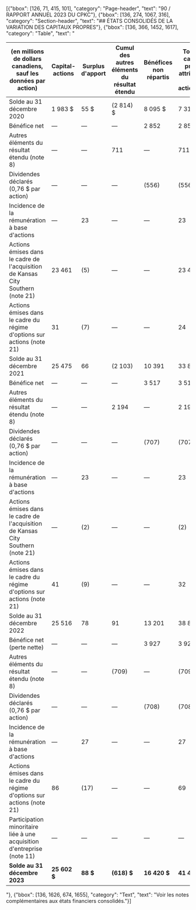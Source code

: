 [{"bbox": [126, 71, 415, 101], "category": "Page-header", "text": "90 / RAPPORT ANNUEL 2023 DU CPKC"}, {"bbox": [136, 274, 1067, 316], "category": "Section-header", "text": "## ÉTATS CONSOLIDÉS DE LA VARIATION DES CAPITAUX PROPRES"}, {"bbox": [136, 366, 1452, 1617], "category": "Table", "text": "<table><thead><tr><th>(en millions de dollars canadiens, sauf les données par action)</th><th>Capital-actions</th><th>Surplus d'apport</th><th>Cumul des autres éléments du résultat étendu</th><th>Bénéfices non répartis</th><th>Total des capitaux propres attribuables aux actionnaires</th><th>Participation minoritaire</th><th>Total des capitaux propres</th></tr></thead><tbody><tr><td>Solde au 31 décembre 2020</td><td>1 983 $</td><td>55 $</td><td>(2 814) $</td><td>8 095 $</td><td>7 319 $</td><td>— $</td><td>7 319 $</td></tr><tr><td>Bénéfice net</td><td>—</td><td>—</td><td>—</td><td>2 852</td><td>2 852</td><td>—</td><td>2 852</td></tr><tr><td>Autres éléments du résultat étendu (note 8)</td><td>—</td><td>—</td><td>711</td><td>—</td><td>711</td><td>—</td><td>711</td></tr><tr><td>Dividendes déclarés (0,76 $ par action)</td><td>—</td><td>—</td><td>—</td><td>(556)</td><td>(556)</td><td>—</td><td>(556)</td></tr><tr><td>Incidence de la rémunération à base d'actions</td><td>—</td><td>23</td><td>—</td><td>—</td><td>23</td><td>—</td><td>23</td></tr><tr><td>Actions émises dans le cadre de l'acquisition de Kansas City Southern (note 21)</td><td>23 461</td><td>(5)</td><td>—</td><td>—</td><td>23 456</td><td>—</td><td>23 456</td></tr><tr><td>Actions émises dans le cadre du régime d'options sur actions (note 21)</td><td>31</td><td>(7)</td><td>—</td><td>—</td><td>24</td><td>—</td><td>24</td></tr><tr><td>Solde au 31 décembre 2021</td><td>25 475</td><td>66</td><td>(2 103)</td><td>10 391</td><td>33 829</td><td>—</td><td>33 829</td></tr><tr><td>Bénéfice net</td><td>—</td><td>—</td><td>—</td><td>3 517</td><td>3 517</td><td>—</td><td>3 517</td></tr><tr><td>Autres éléments du résultat étendu (note 8)</td><td>—</td><td>—</td><td>2 194</td><td>—</td><td>2 194</td><td>—</td><td>2 194</td></tr><tr><td>Dividendes déclarés (0,76 $ par action)</td><td>—</td><td>—</td><td>—</td><td>(707)</td><td>(707)</td><td>—</td><td>(707)</td></tr><tr><td>Incidence de la rémunération à base d'actions</td><td>—</td><td>23</td><td>—</td><td>—</td><td>23</td><td>—</td><td>23</td></tr><tr><td>Actions émises dans le cadre de l'acquisition de Kansas City Southern (note 21)</td><td>—</td><td>(2)</td><td>—</td><td>—</td><td>(2)</td><td>—</td><td>(2)</td></tr><tr><td>Actions émises dans le cadre du régime d'options sur actions (note 21)</td><td>41</td><td>(9)</td><td>—</td><td>—</td><td>32</td><td>—</td><td>32</td></tr><tr><td>Solde au 31 décembre 2022</td><td>25 516</td><td>78</td><td>91</td><td>13 201</td><td>38 886</td><td>—</td><td>38 886</td></tr><tr><td>Bénéfice net (perte nette)</td><td>—</td><td>—</td><td>—</td><td>3 927</td><td>3 927</td><td>(4)</td><td>3 923</td></tr><tr><td>Autres éléments du résultat étendu (note 8)</td><td>—</td><td>—</td><td>(709)</td><td>—</td><td>(709)</td><td>(9)</td><td>(718)</td></tr><tr><td>Dividendes déclarés (0,76 $ par action)</td><td>—</td><td>—</td><td>—</td><td>(708)</td><td>(708)</td><td>—</td><td>(708)</td></tr><tr><td>Incidence de la rémunération à base d'actions</td><td>—</td><td>27</td><td>—</td><td>—</td><td>27</td><td>—</td><td>27</td></tr><tr><td>Actions émises dans le cadre du régime d'options sur actions (note 21)</td><td>86</td><td>(17)</td><td>—</td><td>—</td><td>69</td><td>—</td><td>69</td></tr><tr><td>Participation minoritaire liée à une acquisition d'entreprise (note 11)</td><td>—</td><td>—</td><td>—</td><td>—</td><td>—</td><td>932</td><td>932</td></tr><tr><td><strong>Solde au 31 décembre 2023</strong></td><td><strong>25 602 $</strong></td><td><strong>88 $</strong></td><td><strong>(618) $</strong></td><td><strong>16 420 $</strong></td><td><strong>41 492 $</strong></td><td><strong>919 $</strong></td><td><strong>42 411 $</strong></td></tr></tbody></table>"}, {"bbox": [136, 1626, 674, 1655], "category": "Text", "text": "Voir les notes complémentaires aux états financiers consolidés."}]
